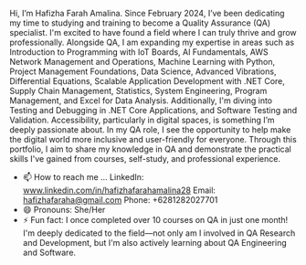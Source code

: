 Hi, I’m Hafizha Farah Amalina. Since February 2024, I’ve been dedicating my time to studying and training to become a Quality Assurance (QA) specialist. I'm excited to have found a field where I can truly thrive and grow professionally. Alongside QA, I am expanding my expertise in areas such as Introduction to Programming with IoT Boards, AI Fundamentals, AWS Network Management and Operations, Machine Learning with Python, Project Management Foundations, Data Science, Advanced Vibrations, Differential Equations, Scalable Application Development with .NET Core, Supply Chain Management, Statistics, System Engineering, Program Management, and Excel for Data Analysis. Additionally, I'm diving into Testing and Debugging in .NET Core Applications, and Software Testing and Validation. Accessibility, particularly in digital spaces, is something I’m deeply passionate about. In my QA role, I see the opportunity to help make the digital world more inclusive and user-friendly for everyone. Through this portfolio, I aim to share my knowledge in QA and demonstrate the practical skills I've gained from courses, self-study, and professional experience.
- 📫 How to reach me ...
LinkedIn: www.linkedin.com/in/hafizhafarahamalina28
Email: hafizhafaraha@gmail.com
Phone: +6281282027701
- 😄 Pronouns: She/Her
- ⚡ Fun fact: I once completed over 10 courses on QA in just one month! I'm deeply dedicated to the field—not only am I involved in QA Research and Development, but I'm also actively learning about QA Engineering and Software.

<!---
hafizhafarahamalina/hafizhafarahamalina is a ✨ special ✨ repository because its `README.md` (this file) appears on your GitHub profile.
You can click the Preview link to take a look at your changes.
--->
[](www.linkedin.com/in/hafizhafarahamalina28)
